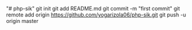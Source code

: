 "# php-sik"  git init git add README.md git commit -m "first commit" git remote add origin https://github.com/yogarizola06/php-sik.git git push -u origin master
